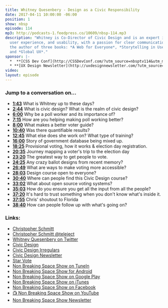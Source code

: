 ```yaml
---
title: Whitney Quesenbery - Design as a Civic Responsibility
date: 2017-04-11 10:00:00 -06:00
position: 1
show: nbsp
episode: 114
mp3: http://podcasts-1.feedpress.co/10609/nbsp-114.mp3
description: "Whitney is Co-Director of Civic Design and is an expert in user research,
  user experience, and usability, with a passion for clear communication. \nShe’s
  the author of three books: *A Web for Everyone*, *Storytelling in User Experience*,
  and *Global UX*."
sponsor: |-
  *  **[CSS Dev Conf](http://CSSDevConf.com/?utm_source=nbsptv114&utm_medium=podcast&utm_campaign=cssdevconf2017)** — Conference dedicated to CSS and its super friend technologies like JavaScript, Sass, NPM, and more. A limited supply of Early Bird Tickets now on sale. [Register now!](http://CSSDevConf.com/?utm_source=nbsptv114&utm_medium=podcast&utm_campaign=cssdevconf2017)
  * **[UX Design Newsletter](http://uxdesignnewsletter.com/?utm_source=nbsptv114&utm_medium=podcast&utm_campaign=uxdesignnewsletter)** — A weekly free newsletter containing a collection of tutorials, articles, and videos about front-end design and development, plus tips on how to bring better engagement to the multi-device world curated by Christopher Schmitt. [Sign up now!](http://uxdesignnewsletter.com/?utm_source=nbsptv114&utm_medium=podcast&utm_campaign=uxdesignnewsletter)
video: 
layout: episode
---
```


### Jump to a conversation on...

* **[1:43](#t=1:43)** What is Whitney up to these days?
* **[2:44](#t=2:44)** What is civic design? What is the realm of civic design?
* **[6:00](#t=6:00)** Why be a poll worker and its importance of?
* **[7:15](#t=7:15)** How are you helping making poll working better?
* **[8:00](#t=8:00)** What makes a better voter guide?
* **[10:40](#t=10:40)** Was there quantifiable results?
* **[12:45](#t=12:45)** What else does she work on? What type of training?
* **[16:00](#t=16:00)** Story of government database being mixed up.
* **[18:25](#t=18:25)** Provisional voting, how it works & election day registration.
* **[20:35](#t=20:35)** Journey mapping a voter's trip to the election day
* **[23:20](#t=23:20)** The greatest way to get people to vote.
* **[24:25](#t=24:25)** Any crazy ballot designs from recent memory?
* **[26:49](#t=26:49)** What are ways to make voting more accessible?
* **[28:03](#t=28:03)** Design course open to everyone?
* **[30:40](#t=30:40)** Where can people find this Civic Design course?
* **[33:02](#t=33:02)** What about open source voting systems?
* **[35:03](#t=35:03)** How do you ensure you get all the input from all the people?
* **[37:20](#t=37:20)** It's hard to trust something when you don't know what's inside it.
* **[37:55](#t=37:55)** Chris' shoutout to Florida
* **[38:40](#t=38:40)** How can people follow up with what's going on?

### Links:

* [Christopher Schmitt](http://Christopher.org)
* [Christopher Schmitt @teleject](https://twitter.com/teleject)
* [Whitney Quesenbery on Twitter](https://twitter.com/whitneyq)
* [Civic Design](http://civicdesign.org/)
* [Civic Design Irregulars](https://docs.google.com/forms/d/e/1FAIpQLSc2vtBo8aDGGmJ-VqA1UUdbHDjcKX3TgjcV0aPSaTCflwWfRg/viewform)
* [Civic Design Newsletter](http://tinyletter.com/civicdesigning )
* [Star Vote](https://www.usenix.org/conference/evtwote13/workshop-program/presentation/bell)
* [Non Breaking Space Show on TuneIn](http://tunein.com/radio/Non-Breaking-Space-Show-p885155/)
* [Non Breaking Space Show for Android](http://subscribeonandroid.com/feeds.goodstuff.fm/nbsp)
* [Non Breaking Space Show on Google Play](https://playmusic.app.goo.gl/?ibi=com.google.PlayMusic&isi=691797987&ius=googleplaymusic&link=https://play.google.com/music/m/Iw5ik6iwalo5vmda5rqyrotdney?t%3DNon_Breaking_Space_Show%26pcampaignid%3DMKT-na-all-co-pr-mu-pod-16)
* [Non Breaking Space Show on iTunes](https://itunes.apple.com/ca/podcast/non-breaking-space-show/id507162981?mt=2&ign-mpt=uo%3D4)
* [Non Breaking Space Show on Facebook](https://www.facebook.com/nbsptv)
* [📺 Non Breaking Space Show on YouTube](https://www.youtube.com/channel/UC--mqA75V3CM8hxId0l7e_g?sub_confirmation=1)
* [Non Breaking Space Show Newsletter](http://newsletter.nonbreakingspace.tv/)

